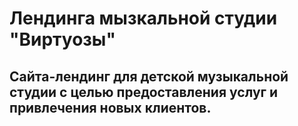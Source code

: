 # Лендинга мызкальной студии "Виртуозы"

## Cайта-лендинг для детской музыкальной студии с целью предоставления услуг и привлечения новых клиентов.
